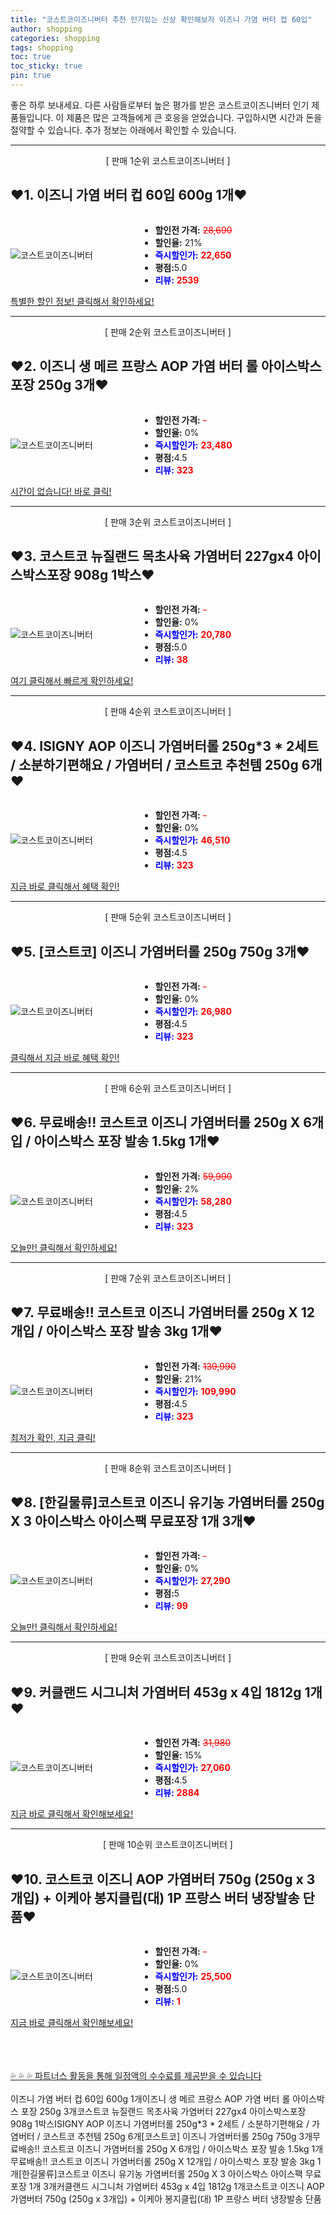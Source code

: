 ```yaml
---
title: "코스트코이즈니버터 추천 인기있는 신상 확인해보자 이즈니 가염 버터 컵 60입"
author: shopping
categories: shopping
tags: shopping
toc: true
toc_sticky: true
pin: true
---
```

좋은 하루 보내세요. 다른 사람들로부터 높은 평가를 받은 코스트코이즈니버터 인기 제품들입니다. 이 제품은 많은 고객들에게 큰 호응을 얻었습니다. 구입하시면 시간과 돈을 절약할 수 있습니다. 추가 정보는 아래에서 확인할 수 있습니다.

---
<p class="toplist" style="margin: 0 auto; display: block; width: fit-content;">[ 판매 1순위 코스트코이즈니버터 ]</p>

<h2><strong>❤️1. 이즈니 가염 버터 컵 60입 600g 1개❤️</strong></h2>

<div style="display: flex; align-items: center;">
    <div style="flex: 0.4;">
        <img src="https://thumbnail6.coupangcdn.com/thumbnails/remote/230x230ex/image/retail/images/2021/06/24/19/6/02ac7cc6-4d5d-494d-bab3-07bca7edbf39.jpg" alt="코스트코이즈니버터" style="max-width: 100%;">
    </div>
    <div style="flex: 0.6; margin-left: 10px;">
        <ul>
            <li><strong>할인전 가격:</strong> <del style="color: red;">28,690</del></li>
            <li><strong>할인율:</strong> 21%</li>
            <li><span style='color:blue'><strong>즉시할인가:</strong></span> <span style='color:red'><strong>22,650</strong></span></li>
            <li><strong>평점:</strong>5.0</li>
            <li><span style='color:blue'><strong>리뷰:</strong></span> <span style='color:red'><strong>2539</strong></span></li>
        </ul>
    </div>
</div>
<div class="center">
    <a href="https://selin100587.github.io?lptag=AF9450613&subid=githubio&pageKey=5734879488&traceid=V0-153&itemId=9634430922&vendorItemId=76918711930" class="myButton">
        특별한 할인 정보! 클릭해서 확인하세요!
    </a>
</div>


---
<p class="toplist" style="margin: 0 auto; display: block; width: fit-content;">[ 판매 2순위 코스트코이즈니버터 ]</p>

<h2><strong>❤️2. 이즈니 생 메르 프랑스 AOP 가염 버터 롤 아이스박스 포장 250g 3개❤️</strong></h2>

<div style="display: flex; align-items: center;">
    <div style="flex: 0.4;">
        <img src="https://thumbnail7.coupangcdn.com/thumbnails/remote/230x230ex/image/vendor_inventory/230c/3850c7c83a5399a7630a968d892f3e2af867e623f900917a6469a9382d42.jpg" alt="코스트코이즈니버터" style="max-width: 100%;">
    </div>
    <div style="flex: 0.6; margin-left: 10px;">
        <ul>
            <li><strong>할인전 가격:</strong> <del style="color: red;">-</del></li>
            <li><strong>할인율:</strong> 0%</li>
            <li><span style='color:blue'><strong>즉시할인가:</strong></span> <span style='color:red'><strong>23,480</strong></span></li>
            <li><strong>평점:</strong>4.5</li>
            <li><span style='color:blue'><strong>리뷰:</strong></span> <span style='color:red'><strong>323</strong></span></li>
        </ul>
    </div>
</div>
<div class="center">
    <a href="https://selin100587.github.io?lptag=AF9450613&subid=githubio&pageKey=5736133766&traceid=V0-153&itemId=9640516996&vendorItemId=90144946510" class="myButton">
        시간이 없습니다! 바로 클릭!
    </a>
</div>


---
<p class="toplist" style="margin: 0 auto; display: block; width: fit-content;">[ 판매 3순위 코스트코이즈니버터 ]</p>

<h2><strong>❤️3. 코스트코 뉴질랜드 목초사육 가염버터 227gx4 아이스박스포장 908g 1박스❤️</strong></h2>

<div style="display: flex; align-items: center;">
    <div style="flex: 0.4;">
        <img src="https://thumbnail6.coupangcdn.com/thumbnails/remote/230x230ex/image/vendor_inventory/86e3/59dbe827253209efde34c0e3b7c5e063fbb793ddcc5726722cd77ec9d80f.jpg" alt="코스트코이즈니버터" style="max-width: 100%;">
    </div>
    <div style="flex: 0.6; margin-left: 10px;">
        <ul>
            <li><strong>할인전 가격:</strong> <del style="color: red;">-</del></li>
            <li><strong>할인율:</strong> 0%</li>
            <li><span style='color:blue'><strong>즉시할인가:</strong></span> <span style='color:red'><strong>20,780</strong></span></li>
            <li><strong>평점:</strong>5.0</li>
            <li><span style='color:blue'><strong>리뷰:</strong></span> <span style='color:red'><strong>38</strong></span></li>
        </ul>
    </div>
</div>
<div class="center">
    <a href="https://selin100587.github.io?lptag=AF9450613&subid=githubio&pageKey=6925835413&traceid=V0-153&itemId=16741393707&vendorItemId=85937852913" class="myButton">
        여기 클릭해서 빠르게 확인하세요!
    </a>
</div>


---
<p class="toplist" style="margin: 0 auto; display: block; width: fit-content;">[ 판매 4순위 코스트코이즈니버터 ]</p>

<h2><strong>❤️4. ISIGNY AOP 이즈니 가염버터롤 250g*3 * 2세트 / 소분하기편해요 / 가염버터 / 코스트코 추천템 250g 6개❤️</strong></h2>

<div style="display: flex; align-items: center;">
    <div style="flex: 0.4;">
        <img src="https://thumbnail7.coupangcdn.com/thumbnails/remote/230x230ex/image/vendor_inventory/4cd0/60b322f14cc417badf6b1c5ecec388603c1f4f367787a8d88fdc2c05d1b0.png" alt="코스트코이즈니버터" style="max-width: 100%;">
    </div>
    <div style="flex: 0.6; margin-left: 10px;">
        <ul>
            <li><strong>할인전 가격:</strong> <del style="color: red;">-</del></li>
            <li><strong>할인율:</strong> 0%</li>
            <li><span style='color:blue'><strong>즉시할인가:</strong></span> <span style='color:red'><strong>46,510</strong></span></li>
            <li><strong>평점:</strong>4.5</li>
            <li><span style='color:blue'><strong>리뷰:</strong></span> <span style='color:red'><strong>323</strong></span></li>
        </ul>
    </div>
</div>
<div class="center">
    <a href="https://selin100587.github.io?lptag=AF9450613&subid=githubio&pageKey=5736133766&traceid=V0-153&itemId=16539977896&vendorItemId=90144946504" class="myButton">
        지금 바로 클릭해서 혜택 확인!
    </a>
</div>


---
<p class="toplist" style="margin: 0 auto; display: block; width: fit-content;">[ 판매 5순위 코스트코이즈니버터 ]</p>

<h2><strong>❤️5. [코스트코] 이즈니 가염버터롤 250g 750g 3개❤️</strong></h2>

<div style="display: flex; align-items: center;">
    <div style="flex: 0.4;">
        <img src="https://thumbnail9.coupangcdn.com/thumbnails/remote/230x230ex/image/vendor_inventory/c419/75869d0dec23fbe5c704b1bcd8388bae3386a302f36410247ec1c5bbb21a.jpg" alt="코스트코이즈니버터" style="max-width: 100%;">
    </div>
    <div style="flex: 0.6; margin-left: 10px;">
        <ul>
            <li><strong>할인전 가격:</strong> <del style="color: red;">-</del></li>
            <li><strong>할인율:</strong> 0%</li>
            <li><span style='color:blue'><strong>즉시할인가:</strong></span> <span style='color:red'><strong>26,980</strong></span></li>
            <li><strong>평점:</strong>4.5</li>
            <li><span style='color:blue'><strong>리뷰:</strong></span> <span style='color:red'><strong>323</strong></span></li>
        </ul>
    </div>
</div>
<div class="center">
    <a href="https://selin100587.github.io?lptag=AF9450613&subid=githubio&pageKey=5736133766&traceid=V0-153&itemId=5085899020&vendorItemId=72395526553" class="myButton">
        클릭해서 지금 바로 혜택 확인!
    </a>
</div>


---
<p class="toplist" style="margin: 0 auto; display: block; width: fit-content;">[ 판매 6순위 코스트코이즈니버터 ]</p>

<h2><strong>❤️6. 무료배송!! 코스트코 이즈니 가염버터롤 250g X 6개입 / 아이스박스 포장 발송 1.5kg 1개❤️</strong></h2>

<div style="display: flex; align-items: center;">
    <div style="flex: 0.4;">
        <img src="https://thumbnail10.coupangcdn.com/thumbnails/remote/230x230ex/image/vendor_inventory/731e/fcd923455e100063d8ac81f6c52084a9f300c95411dfbd26750745d9d93c.jpg" alt="코스트코이즈니버터" style="max-width: 100%;">
    </div>
    <div style="flex: 0.6; margin-left: 10px;">
        <ul>
            <li><strong>할인전 가격:</strong> <del style="color: red;">59,990</del></li>
            <li><strong>할인율:</strong> 2%</li>
            <li><span style='color:blue'><strong>즉시할인가:</strong></span> <span style='color:red'><strong>58,280</strong></span></li>
            <li><strong>평점:</strong>4.5</li>
            <li><span style='color:blue'><strong>리뷰:</strong></span> <span style='color:red'><strong>323</strong></span></li>
        </ul>
    </div>
</div>
<div class="center">
    <a href="https://selin100587.github.io?lptag=AF9450613&subid=githubio&pageKey=5736133766&traceid=V0-153&itemId=15259927506&vendorItemId=82480540055" class="myButton">
        오늘만! 클릭해서 확인하세요!
    </a>
</div>


---
<p class="toplist" style="margin: 0 auto; display: block; width: fit-content;">[ 판매 7순위 코스트코이즈니버터 ]</p>

<h2><strong>❤️7. 무료배송!! 코스트코 이즈니 가염버터롤 250g X 12개입 / 아이스박스 포장 발송 3kg 1개❤️</strong></h2>

<div style="display: flex; align-items: center;">
    <div style="flex: 0.4;">
        <img src="https://thumbnail10.coupangcdn.com/thumbnails/remote/230x230ex/image/vendor_inventory/225a/7521c0ed28b46c50f0eba17147d0ac17c5c78d8fb0aa9b08110725d61eec.jpg" alt="코스트코이즈니버터" style="max-width: 100%;">
    </div>
    <div style="flex: 0.6; margin-left: 10px;">
        <ul>
            <li><strong>할인전 가격:</strong> <del style="color: red;">139,990</del></li>
            <li><strong>할인율:</strong> 21%</li>
            <li><span style='color:blue'><strong>즉시할인가:</strong></span> <span style='color:red'><strong>109,990</strong></span></li>
            <li><strong>평점:</strong>4.5</li>
            <li><span style='color:blue'><strong>리뷰:</strong></span> <span style='color:red'><strong>323</strong></span></li>
        </ul>
    </div>
</div>
<div class="center">
    <a href="https://selin100587.github.io?lptag=AF9450613&subid=githubio&pageKey=5736133766&traceid=V0-153&itemId=15260036375&vendorItemId=82480647563" class="myButton">
        최저가 확인, 지금 클릭!
    </a>
</div>


---
<p class="toplist" style="margin: 0 auto; display: block; width: fit-content;">[ 판매 8순위 코스트코이즈니버터 ]</p>

<h2><strong>❤️8. [한길물류]코스트코 이즈니 유기농 가염버터롤 250g X 3 아이스박스 아이스팩 무료포장 1개 3개❤️</strong></h2>

<div style="display: flex; align-items: center;">
    <div style="flex: 0.4;">
        <img src="https://thumbnail6.coupangcdn.com/thumbnails/remote/230x230ex/image/vendor_inventory/22bf/f368db8b58bb88730a2db73b74379b315ee0d9fe070c8ee11ecea4b2638e.png" alt="코스트코이즈니버터" style="max-width: 100%;">
    </div>
    <div style="flex: 0.6; margin-left: 10px;">
        <ul>
            <li><strong>할인전 가격:</strong> <del style="color: red;">-</del></li>
            <li><strong>할인율:</strong> 0%</li>
            <li><span style='color:blue'><strong>즉시할인가:</strong></span> <span style='color:red'><strong>27,290</strong></span></li>
            <li><strong>평점:</strong>5</li>
            <li><span style='color:blue'><strong>리뷰:</strong></span> <span style='color:red'><strong>99</strong></span></li>
        </ul>
    </div>
</div>
<div class="center">
    <a href="https://selin100587.github.io?lptag=AF9450613&subid=githubio&pageKey=7000893018&traceid=V0-153&itemId=23284956139&vendorItemId=90317231719" class="myButton">
        오늘만! 클릭해서 확인하세요!
    </a>
</div>


---
<p class="toplist" style="margin: 0 auto; display: block; width: fit-content;">[ 판매 9순위 코스트코이즈니버터 ]</p>

<h2><strong>❤️9. 커클랜드 시그니처 가염버터 453g x 4입 1812g 1개❤️</strong></h2>

<div style="display: flex; align-items: center;">
    <div style="flex: 0.4;">
        <img src="https://thumbnail9.coupangcdn.com/thumbnails/remote/230x230ex/image/vendor_inventory/e73f/c38c42f1dd5bff58132b11d98237923aded7fe82ad09629bad2c3c086718.png" alt="코스트코이즈니버터" style="max-width: 100%;">
    </div>
    <div style="flex: 0.6; margin-left: 10px;">
        <ul>
            <li><strong>할인전 가격:</strong> <del style="color: red;">31,980</del></li>
            <li><strong>할인율:</strong> 15%</li>
            <li><span style='color:blue'><strong>즉시할인가:</strong></span> <span style='color:red'><strong>27,060</strong></span></li>
            <li><strong>평점:</strong>4.5</li>
            <li><span style='color:blue'><strong>리뷰:</strong></span> <span style='color:red'><strong>2884</strong></span></li>
        </ul>
    </div>
</div>
<div class="center">
    <a href="https://selin100587.github.io?lptag=AF9450613&subid=githubio&pageKey=5566671942&traceid=V0-153&itemId=16552310015&vendorItemId=85873405926" class="myButton">
        지금 바로 클릭해서 확인해보세요!
    </a>
</div>


---
<p class="toplist" style="margin: 0 auto; display: block; width: fit-content;">[ 판매 10순위 코스트코이즈니버터 ]</p>

<h2><strong>❤️10. 코스트코 이즈니 AOP 가염버터 750g (250g x 3개입) + 이케아 봉지클립(대) 1P 프랑스 버터 냉장발송 단품❤️</strong></h2>

<div style="display: flex; align-items: center;">
    <div style="flex: 0.4;">
        <img src="https://thumbnail9.coupangcdn.com/thumbnails/remote/230x230ex/image/vendor_inventory/4634/f56514d585841787d4f6fc22a425ccc2f69f38c803919cc3e61702121203.jpg" alt="코스트코이즈니버터" style="max-width: 100%;">
    </div>
    <div style="flex: 0.6; margin-left: 10px;">
        <ul>
            <li><strong>할인전 가격:</strong> <del style="color: red;">-</del></li>
            <li><strong>할인율:</strong> 0%</li>
            <li><span style='color:blue'><strong>즉시할인가:</strong></span> <span style='color:red'><strong>25,500</strong></span></li>
            <li><strong>평점:</strong>5.0</li>
            <li><span style='color:blue'><strong>리뷰:</strong></span> <span style='color:red'><strong>1</strong></span></li>
        </ul>
    </div>
</div>
<div class="center">
    <a href="https://selin100587.github.io?lptag=AF9450613&subid=githubio&pageKey=6905226794&traceid=V0-153&itemId=16626269797&vendorItemId=83810748696" class="myButton">
        지금 바로 클릭해서 확인해보세요!
    </a>
</div>

<br><br><br>[💦 💦 💦 파트너스 활동을 통해 일정액의 수수료를 제공받을 수 있습니다](https://link.coupang.com/a/bcpT2c)<br><br>이즈니 가염 버터 컵 60입 600g 1개이즈니 생 메르 프랑스 AOP 가염 버터 롤 아이스박스 포장 250g 3개코스트코 뉴질랜드 목초사육 가염버터 227gx4 아이스박스포장 908g 1박스ISIGNY AOP 이즈니 가염버터롤 250g*3 * 2세트 / 소분하기편해요 / 가염버터 / 코스트코 추천템 250g 6개[코스트코] 이즈니 가염버터롤 250g 750g 3개무료배송!! 코스트코 이즈니 가염버터롤 250g X 6개입 / 아이스박스 포장 발송 1.5kg 1개무료배송!! 코스트코 이즈니 가염버터롤 250g X 12개입 / 아이스박스 포장 발송 3kg 1개[한길물류]코스트코 이즈니 유기농 가염버터롤 250g X 3 아이스박스 아이스팩 무료포장 1개 3개커클랜드 시그니처 가염버터 453g x 4입 1812g 1개코스트코 이즈니 AOP 가염버터 750g (250g x 3개입) + 이케아 봉지클립(대) 1P 프랑스 버터 냉장발송 단품